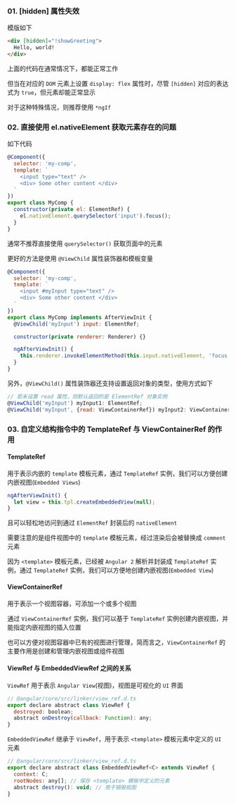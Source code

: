 
### 01. [hidden] 属性失效

模版如下

```html
<div [hidden]="!showGreeting">
  Hello, world!
</div>
```

上面的代码在通常情况下，都能正常工作

但当在对应的 `DOM` 元素上设置 `display: flex` 属性时，尽管 `[hidden]` 对应的表达式为 `true`，但元素却能正常显示

对于这种特殊情况，则推荐使用 `*ngIf`



### 02. 直接使用 el.nativeElement 获取元素存在的问题

如下代码

```js
@Component({
  selector: 'my-comp',
  template: `
    <input type="text" />
    <div> Some other content </div>
  `
})
export class MyComp {
  constructor(private el: ElementRef) {
    el.nativeElement.querySelector('input').focus();
  }
}
```

通常不推荐直接使用 `querySelector()` 获取页面中的元素

更好的方法是使用 `@ViewChild` 属性装饰器和模板变量

```js
@Component({
  selector: 'my-comp',
  template: `
    <input #myInput type="text" />
    <div> Some other content </div>
  `
})
export class MyComp implements AfterViewInit {
  @ViewChild('myInput') input: ElementRef;

  constructor(private renderer: Renderer) {}

  ngAfterViewInit() {
    this.renderer.invokeElementMethod(this.input.nativeElement, 'focus');
  }
}
```

另外，`@ViewChild()` 属性装饰器还支持设置返回对象的类型，使用方式如下

```js
// 若未设置 read 属性，则默认返回的是 ElementRef 对象实例
@ViewChild('myInput') myInput1: ElementRef;
@ViewChild('myInput', {read: ViewContainerRef}) myInput2: ViewContainerRef;
```


### 03. 自定义结构指令中的 TemplateRef 与 ViewContainerRef 的作用

#### TemplateRef

用于表示内嵌的 `template` 模板元素，通过 `TemplateRef` 实例，我们可以方便创建内嵌视图(`Embedded Views`)

```js
ngAfterViewInit() {
  let view = this.tpl.createEmbeddedView(null);
}
```

且可以轻松地访问到通过 `ElementRef` 封装后的 `nativeElement`

需要注意的是组件视图中的 `template` 模板元素，经过渲染后会被替换成 `comment` 元素

因为 `<template>` 模板元素，已经被 `Angular 2` 解析并封装成 `TemplateRef` 实例，通过 `TemplateRef` 实例，我们可以方便地创建内嵌视图(`Embedded View`)


#### ViewContainerRef

用于表示一个视图容器，可添加一个或多个视图

通过 `ViewContainerRef` 实例，我们可以基于 `TemplateRef` 实例创建内嵌视图，并能指定内嵌视图的插入位置

也可以方便对视图容器中已有的视图进行管理，简而言之，`ViewContainerRef` 的主要作用是创建和管理内嵌视图或组件视图


#### ViewRef 与 EmbeddedViewRef 之间的关系

`ViewRef` 用于表示 `Angular View`(视图)，视图是可视化的 `UI` 界面

```js
// @angular/core/src/linker/view_ref.d.ts
export declare abstract class ViewRef {
  destroyed: boolean;
  abstract onDestroy(callback: Function): any;
}
```

`EmbeddedViewRef` 继承于 `ViewRef`，用于表示 `<template>` 模板元素中定义的 `UI` 元素

```js
// @angular/core/src/linker/view_ref.d.ts
export declare abstract class EmbeddedViewRef<C> extends ViewRef {
  context: C;
  rootNodes: any[]; // 保存 <template> 模板中定义的元素
  abstract destroy(): void; // 用于销毁视图
}
```